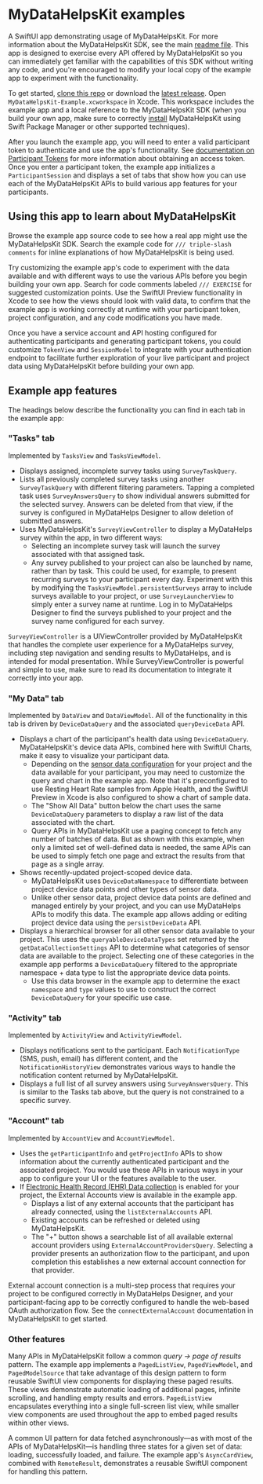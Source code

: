 # MyDataHelpsKit examples

A SwiftUI app demonstrating usage of MyDataHelpsKit. For more information about the MyDataHelpsKit SDK, see the main [readme file](https://github.com/CareEvolution/MyDataHelpsKit-iOS). This app is designed to exercise every API offered by MyDataHelpsKit so you can immediately get familiar with the capabilities of this SDK without writing any code, and you're encouraged to modify your local copy of the example app to experiment with the functionality.

To get started, [clone this repo](https://github.com/CareEvolution/MyDataHelpsKit-iOS) or download the [latest release](https://github.com/CareEvolution/MyDataHelpsKit-iOS/releases/latest). Open `MyDataHelpsKit-Example.xcworkspace` in Xcode. This workspace includes the example app and a local reference to the MyDataHelpsKit SDK (when you build your own app, make sure to correctly [install](https://developer.mydatahelps.org/ios/installation.html) MyDataHelpsKit using Swift Package Manager or other supported techniques).

After you launch the example app, you will need to enter a valid participant token to authenticate and use the app's functionality. See [documentation on Participant Tokens](https://developer.mydatahelps.org/embeddables/participant_tokens.html) for more information about obtaining an access token. Once you enter a participant token, the example app initializes a `ParticipantSession` and displays a set of tabs that show how you can use each of the MyDataHelpsKit APIs to build various app features for your participants.

## Using this app to learn about MyDataHelpsKit

Browse the example app source code to see how a real app might use the MyDataHelpsKit SDK. Search the example code for `/// triple-slash comments` for inline explanations of how MyDataHelpsKit is being used.

Try customizing the example app's code to experiment with the data available and with different ways to use the various APIs before you begin building your own app. Search for code comments labeled `/// EXERCISE` for suggested customization points. Use the SwiftUI Preview functionality in Xcode to see how the views should look with valid data, to confirm that the example app is working correctly at runtime with your participant token, project configuration, and any code modifications you have made.

Once you have a service account and API hosting configured for authenticating participants and generating participant tokens, you could customize `TokenView` and `SessionModel` to integrate with your authentication endpoint to facilitate further exploration of your live participant and project data using MyDataHelpsKit before building your own app.

## Example app features

The headings below describe the functionality you can find in each tab in the example app:

### "Tasks" tab
Implemented by `TasksView` and `TasksViewModel`.

- Displays assigned, incomplete survey tasks using `SurveyTaskQuery`.
- Lists all previously completed survey tasks using another `SurveyTaskQuery` with different filtering parameters. Tapping a completed task uses `SurveyAnswersQuery` to show individual answers submitted for the selected survey. Answers can be deleted from that view, if the survey is configured in MyDataHelps Designer to allow deletion of submitted answers.
- Uses MyDataHelpsKit's `SurveyViewController` to display a MyDataHelps survey within the app, in two different ways:
    - Selecting an incomplete survey task will launch the survey associated with that assigned task.
    - Any survey published to your project can also be launched by name, rather than by task. This could be used, for example, to present recurring surveys to your participant every day. Experiment with this by modifying the `TasksViewModel.persistentSurveys` array to include surveys available to your project, or use `SurveyLauncherView` to simply enter a survey name at runtime. Log in to MyDataHelps Designer to find the surveys published to your project and the survey name configured for each survey.

`SurveyViewController` is a UIViewController provided by MyDataHelpsKit that handles the complete user experience for a MyDataHelps survey, including step navigation and sending results to MyDataHelps, and is intended for modal presentation. While SurveyViewController is powerful and simple to use, make sure to read its documentation to integrate it correctly into your app.

### "My Data" tab
Implemented by `DataView` and `DataViewModel`. All of the functionality in this tab is driven by `DeviceDataQuery` and the associated `queryDeviceData` API.

- Displays a chart of the participant's health data using `DeviceDataQuery`. MyDataHelpsKit's device data APIs, combined here with SwiftUI Charts, make it easy to visualize your participant data.
    - Depending on the [sensor data configuration](https://support.mydatahelps.org/hc/en-us/categories/1500000432421-Sensor-Data) for your project and the data available for your participant, you may need to customize the query and chart in the example app. Note that it's preconfigured to use Resting Heart Rate samples from Apple Health, and the SwiftUI Preview in Xcode is also configured to show a chart of sample data.
    - The "Show All Data" button below the chart uses the same `DeviceDataQuery` parameters to display a raw list of the data associated with the chart.
    - Query APIs in MyDataHelpsKit use a paging concept to fetch any number of batches of data. But as shown with this example, when only a limited set of well-defined data is needed, the same APIs can be used to simply fetch one page and extract the results from that page as a single array.
- Shows recently-updated project-scoped device data.
    - MyDataHelpsKit uses `DeviceDataNamespace` to differentiate between project device data points and other types of sensor data.
    - Unlike other sensor data, project device data points are defined and managed entirely by your project, and you can use MyDataHelps APIs to modify this data. The example app allows adding or editing project device data using the `persistDeviceData` API.
- Displays a hierarchical browser for all other sensor data available to your project. This uses the `queryableDeviceDataTypes` set returned by the `getDataCollectionSettings` API to determine what categories of sensor data are available to the project. Selecting one of these categories in the example app performs a `DeviceDataQuery` filtered to the appropriate namespace + data type to list the appropriate device data points.
    - Use this data browser in the example app to determine the exact `namespace` and `type` values to use to construct the correct `DeviceDataQuery` for your specific use case.

### "Activity" tab
Implemented by `ActivityView` and `ActivityViewModel`.

- Displays notifications sent to the participant. Each `NotificationType` (SMS, push, email) has different content, and the `NotificationHistoryView` demonstrates various ways to handle the notification content returned by MyDataHelpsKit.
- Displays a full list of all survey answers using `SurveyAnswersQuery`. This is similar to the Tasks tab above, but the query is not constrained to a specific survey.

### "Account" tab
Implemented by `AccountView` and `AccountViewModel`.

- Uses the `getParticipantInfo` and `getProjectInfo` APIs to show information about the currently authenticated participant and the associated project. You would use these APIs in various ways in your app to configure your UI or the features available to the user.
- If [Electronic Health Record (EHR) Data collection](https://support.mydatahelps.org/hc/en-us/articles/9486061789203-Electronic-Health-Record-EHR-Data) is enabled for your project, the External Accounts view is available in the example app.
    - Displays a list of any external accounts that the participant has already connected, using the `listExternalAccounts` API.
    - Existing accounts can be refreshed or deleted using MyDataHelpsKit.
    - The "+" button shows a searchable list of all available external account providers using `ExternalAccountProvidersQuery`. Selecting a provider presents an authorization flow to the participant, and upon completion this establishes a new external account connection for that provider.

External account connection is a multi-step process that requires your project to be configured correctly in MyDataHelps Designer, and your participant-facing app to be correctly configured to handle the web-based OAuth authorization flow. See the `connectExternalAccount` documentation in MyDataHelpsKit to get started.

### Other features

Many APIs in MyDataHelpsKit follow a common _query → page of results_ pattern. The example app implements a `PagedListView`, `PagedViewModel`, and `PagedModelSource` that take advantage of this design pattern to form reusable SwiftUI view components for displaying these paged results. These views demonstrate automatic loading of additional pages, infinite scrolling, and handling empty results and errors. `PagedListView` encapsulates everything into a single full-screen list view, while smaller view components are used throughout the app to embed paged results within other views.

A common UI pattern for data fetched asynchronously—as with most of the APIs of MyDataHelpsKit—is handling three states for a given set of data: loading, successfully loaded, and failure. The example app's `AsyncCardView`, combined with `RemoteResult`, demonstrates a reusable SwiftUI component for handling this pattern.
